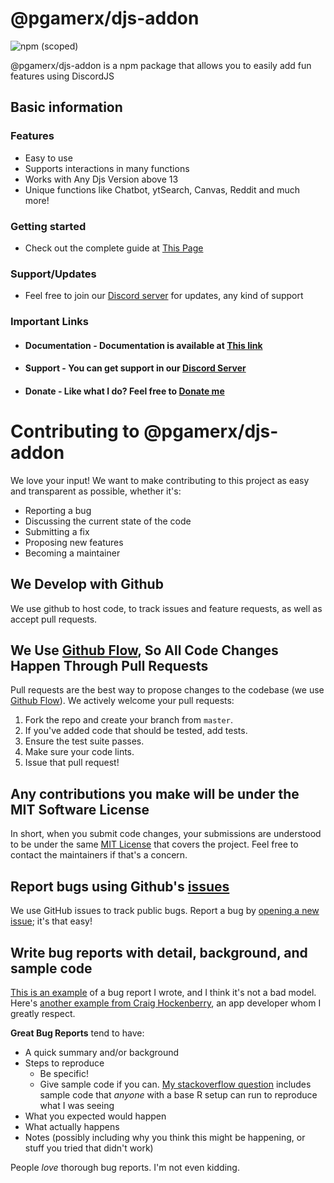 # @pgamerx/djs-addon
![npm (scoped)](https://img.shields.io/npm/v/@pgamerx/djs-addon?label=Version&logo=npm)

@pgamerx/djs-addon is a npm package that allows you to easily add fun features using DiscordJS

## Basic information

### Features
- Easy to use
- Supports interactions in many functions
- Works with Any Djs Version above 13
- Unique functions like Chatbot, ytSearch, Canvas, Reddit and much more! 

### Getting started 
- Check out the complete guide at [This Page](https://djs-addon.js.org/)

### Support/Updates
* Feel free to join our [Discord server](https://u.pgamerx.com/discord) for updates, any kind of support

### Important Links
- ####  Documentation - Documentation is available at [This link](https://djs-addon.js.org/)
- ####  Support - You can get support in our [Discord Server](https://u.pgamerx.com/discord)
- #### Donate - Like what I do? Feel free to [Donate me](https://ko-fi.com/pgamerx)

# Contributing to @pgamerx/djs-addon
We love your input! We want to make contributing to this project as easy and transparent as possible, whether it's:

- Reporting a bug
- Discussing the current state of the code
- Submitting a fix
- Proposing new features
- Becoming a maintainer

## We Develop with Github
We use github to host code, to track issues and feature requests, as well as accept pull requests.

## We Use [Github Flow](https://guides.github.com/introduction/flow/index.html), So All Code Changes Happen Through Pull Requests
Pull requests are the best way to propose changes to the codebase (we use [Github Flow](https://guides.github.com/introduction/flow/index.html)). We actively welcome your pull requests:

1. Fork the repo and create your branch from `master`.
2. If you've added code that should be tested, add tests.
3. Ensure the test suite passes.
4. Make sure your code lints.
5. Issue that pull request!

## Any contributions you make will be under the MIT Software License
In short, when you submit code changes, your submissions are understood to be under the same [MIT License](http://choosealicense.com/licenses/mit/) that covers the project. Feel free to contact the maintainers if that's a concern.

## Report bugs using Github's [issues](https://github.com/briandk/transcriptase-atom/issues)
We use GitHub issues to track public bugs. Report a bug by [opening a new issue](); it's that easy!

## Write bug reports with detail, background, and sample code
[This is an example](http://stackoverflow.com/q/12488905/180626) of a bug report I wrote, and I think it's not a bad model. Here's [another example from Craig Hockenberry](http://www.openradar.me/11905408), an app developer whom I greatly respect.

**Great Bug Reports** tend to have:

- A quick summary and/or background
- Steps to reproduce
  - Be specific!
  - Give sample code if you can. [My stackoverflow question](http://stackoverflow.com/q/12488905/180626) includes sample code that *anyone* with a base R setup can run to reproduce what I was seeing
- What you expected would happen
- What actually happens
- Notes (possibly including why you think this might be happening, or stuff you tried that didn't work)

People *love* thorough bug reports. I'm not even kidding.

 
